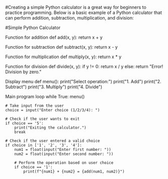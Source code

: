 #Creating a simple Python calculator is a great way for beginners to practice programming. Below is a basic example of a Python calculator that can perform addition, subtraction, multiplication, and division:

#Simple Python Calculator

Function for addition
def add(x, y):
    return x + y

Function for subtraction
def subtract(x, y):
    return x - y

Function for multiplication
def multiply(x, y):
    return x * y

Function for division
def divide(x, y):
    if y != 0:
        return x / y
    else:
        return "Error! Division by zero."

Display menu
def menu():
    print("Select operation:")
    print("1. Add")
    print("2. Subtract")
    print("3. Multiply")
    print("4. Divide")

Main program loop
while True:
    menu()

    # Take input from the user
    choice = input("Enter choice (1/2/3/4): ")

    # Check if the user wants to exit
    if choice == '5':
        print("Exiting the calculator.")
        break

    # Check if the user entered a valid choice
    if choice in ['1', '2', '3', '4']:
        num1 = float(input("Enter first number: "))
        num2 = float(input("Enter second number: "))

        # Perform the operation based on user choice
        if choice == '1':
            print(f"{num1} + {num2} = {add(num1, num2)}")
